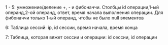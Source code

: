 1 - 5: умножение/деление +, - и фибоначчи. Столбцы id операции,1-ый операнд,2-ой операнд, ответ, время начала выполнения операции. Для фибоначчи только 1-ый операнд, чтобы не было null элементов

6: Таблица сессий: ip, id сессии, время начала, время конца

7: Таблица, которая вяжет сессии и операции: id сессии, id операции